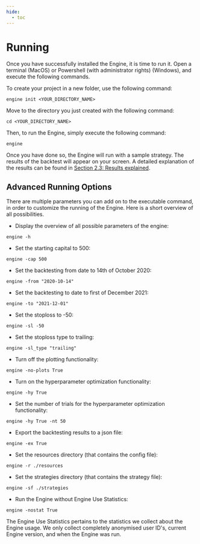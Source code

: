 ```yaml
---
hide:
  - toc
---
```


# Running

Once you have successfully installed the Engine, it is time to run it. Open a terminal (MacOS) or Powershell (with
administrator rights) (Windows), and execute the following commands.

To create your project in a new folder, use the following command:
```
engine init <YOUR_DIRECTORY_NAME>
```

Move to the directory you just created with the following command:
```
cd <YOUR_DIRECTORY_NAME>
```

Then, to run the Engine, simply execute the following command:
```
engine
```

Once you have done so, the Engine will run with a sample strategy. The results of the backtest will appear on your
screen. A detailed explanation of the results can be found in
[Section 2.3: Results explained](/your_first_strategy/results_explained).

## Advanced Running Options
There are multiple parameters you can add on to the executable command, in order to customize the running of the Engine.
Here is a short overview of all possibilities.

- Display the overview of all possible parameters of the engine:
```
engine -h
```

- Set the starting capital to 500:
```
engine -cap 500
```

- Set the backtesting from date to 14th of October 2020:
```
engine -from "2020-10-14"
```

- Set the backtesting to date to first of December 2021:
```
engine -to "2021-12-01"
```

- Set the stoploss to -50:
```
engine -sl -50
```

- Set the stoploss type to trailing:
```
engine -sl_type "trailing"
```

- Turn off the plotting functionality:
```
engine -no-plots True
```

- Turn on the hyperparameter optimization functionality:
```
engine -hy True
```

- Set the number of trials for the hyperparameter optimization functionality:
```
engine -hy True -nt 50
```

- Export the backtesting results to a json file:
```
engine -ex True
```

- Set the resources directory (that contains the config file):
```
engine -r ./resources
```

- Set the strategies directory (that contains the strategy file):
```
engine -sf ./strategies
```

- Run the Engine without Engine Use Statistics:
```
engine -nostat True
```

The Engine Use Statistics pertains to the statistics we collect about the Engine usage. We only collect completely
anonymised user ID's, current Engine version, and when the Engine was run.